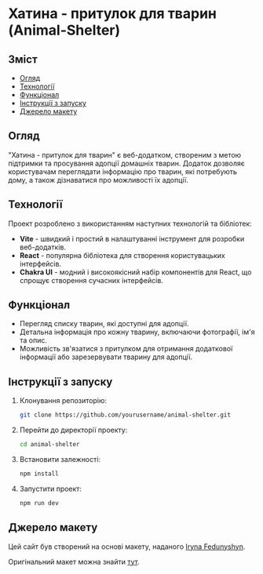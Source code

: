 # Хатина - притулок для тварин (Animal-Shelter)

## Зміст

- [Огляд](#огляд)
- [Технології](#технології)
- [Функціонал](#функціонал)
- [Інструкції з запуску](#інструкції-з-запуску)
- [Джерело макету](#джерело-макету)

## Огляд

"Хатина - притулок для тварин" є веб-додатком, створеним з метою підтримки та
просування адопції домашніх тварин. Додаток дозволяє користувачам переглядати
інформацію про тварин, які потребують дому, а також дізнаватися про можливості
їх адопції.

## Технології

Проект розроблено з використанням наступних технологій та бібліотек:

- **Vite** - швидкий і простий в налаштуванні інструмент для розробки
  веб-додатків.
- **React** - популярна бібліотека для створення користувацьких інтерфейсів.
- **Chakra UI** - модний і високоякісний набір компонентів для React, що спрощує
  створення сучасних інтерфейсів.

## Функціонал

- Перегляд списку тварин, які доступні для адопції.
- Детальна інформація про кожну тварину, включаючи фотографії, ім'я та опис.
- Можливість зв'язатися з притулком для отримання додаткової інформації або
  зарезервувати тварину для адопції.

## Інструкції з запуску

1. Клонування репозиторію:

   ```bash
   git clone https://github.com/yourusername/animal-shelter.git
   ```

2. Перейти до директорії проекту:

   ```bash
   cd animal-shelter
   ```

3. Встановити залежності:

   ```bash
   npm install
   ```

4. Запустити проект:

   ```bash
   npm run dev
   ```

## Джерело макету

Цей сайт був створений на основі макету, наданого
[Iryna Fedunyshyn](https://www.linkedin.com/in/irynaf/).

Оригінальний макет можна знайти
[тут](<https://www.figma.com/design/a4ciYRbulm6SRLBgzXrZjv/UI-Animal-Shelter-(Landing)?node-id=0-1&t=XUPiYF5AaxgnhJIj-0>).
